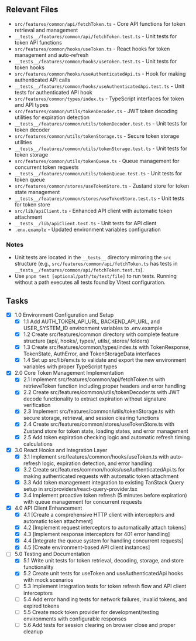 ## Relevant Files

- `src/features/common/api/fetchToken.ts` - Core API functions for token retrieval and management
- `__tests__/features/common/api/fetchToken.test.ts` - Unit tests for token API functions
- `src/features/common/hooks/useToken.ts` - React hooks for token management and auto-refresh
- `__tests__/features/common/hooks/useToken.test.ts` - Unit tests for token hooks
- `src/features/common/hooks/useAuthenticatedApi.ts` - Hook for making authenticated API calls
- `__tests__/features/common/hooks/useAuthenticatedApi.test.ts` - Unit tests for authenticated API hook
- `src/features/common/types/index.ts` - TypeScript interfaces for token and API types
- `src/features/common/utils/tokenDecoder.ts` - JWT token decoding utilities for expiration detection
- `__tests__/features/common/utils/tokenDecoder.test.ts` - Unit tests for token decoder
- `src/features/common/utils/tokenStorage.ts` - Secure token storage utilities
- `__tests__/features/common/utils/tokenStorage.test.ts` - Unit tests for token storage
- `src/features/common/utils/tokenQueue.ts` - Queue management for concurrent token requests
- `__tests__/features/common/utils/tokenQueue.test.ts` - Unit tests for token queue
- `src/features/common/stores/useTokenStore.ts` - Zustand store for token state management
- `__tests__/features/common/stores/useTokenStore.test.ts` - Unit tests for token store
- `src/lib/apiClient.ts` - Enhanced API client with automatic token attachment
- `__tests__/lib/apiClient.test.ts` - Unit tests for API client
- `.env.example` - Updated environment variables configuration

### Notes

- Unit tests are located in the `__tests__` directory mirroring the `src` structure (e.g., `src/features/common/api/fetchToken.ts` has tests in `__tests__/features/common/api/fetchToken.test.ts`).
- Use `pnpm test [optional/path/to/test/file]` to run tests. Running without a path executes all tests found by Vitest configuration.

## Tasks

- [x] 1.0 Environment Configuration and Setup
  - [x] 1.1 Add AUTH_TOKEN_API_URL, BACKEND_API_URL, and USER_SYSTEM_ID environment variables to .env.example
  - [x] 1.2 Create src/features/common directory with complete feature structure (api/, hooks/, types/, utils/, stores/ folders)
  - [x] 1.3 Create src/features/common/types/index.ts with TokenResponse, TokenState, AuthError, and TokenStorageData interfaces
  - [x] 1.4 Set up src/lib/env.ts to validate and export the new environment variables with proper TypeScript types
- [x] 2.0 Core Token Management Implementation
  - [x] 2.1 Implement src/features/common/api/fetchToken.ts with retrieveToken function including proper headers and error handling
  - [x] 2.2 Create src/features/common/utils/tokenDecoder.ts with JWT decode functionality to extract expiration without signature verification
  - [x] 2.3 Implement src/features/common/utils/tokenStorage.ts with secure storage, retrieval, and session clearing functions
  - [x] 2.4 Create src/features/common/stores/useTokenStore.ts with Zustand store for token state, loading states, and error management
  - [x] 2.5 Add token expiration checking logic and automatic refresh timing calculations
- [x] 3.0 React Hooks and Integration Layer
  - [x] 3.1 Implement src/features/common/hooks/useToken.ts with auto-refresh logic, expiration detection, and error handling
  - [x] 3.2 Create src/features/common/hooks/useAuthenticatedApi.ts for making authenticated requests with automatic token attachment
  - [x] 3.3 Add token management integration to existing TanStack Query setup in src/providers/react-query-provider.tsx
  - [x] 3.4 Implement proactive token refresh (5 minutes before expiration) with queue management for concurrent requests
- [x] 4.0 API Client Enhancement
  - [x] 4.1 [Create a comprehensive HTTP client with interceptors and automatic token attachment]
  - [x] 4.2 [Implement request interceptors to automatically attach tokens]
  - [x] 4.3 [Implement response interceptors for 401 error handling]
  - [x] 4.4 [Integrate the queue system for handling concurrent requests]
  - [x] 4.5 [Create environment-based API client instances]
- [ ] 5.0 Testing and Documentation
  - [x] 5.1 Write unit tests for token retrieval, decoding, storage, and store functionality
  - [x] 5.2 Create unit tests for useToken and useAuthenticatedApi hooks with mock scenarios
  - [ ] 5.3 Implement integration tests for token refresh flow and API client interceptors
  - [ ] 5.4 Add error handling tests for network failures, invalid tokens, and expired tokens
  - [ ] 5.5 Create mock token provider for development/testing environments with configurable responses
  - [ ] 5.6 Add tests for session clearing on browser close and proper cleanup
